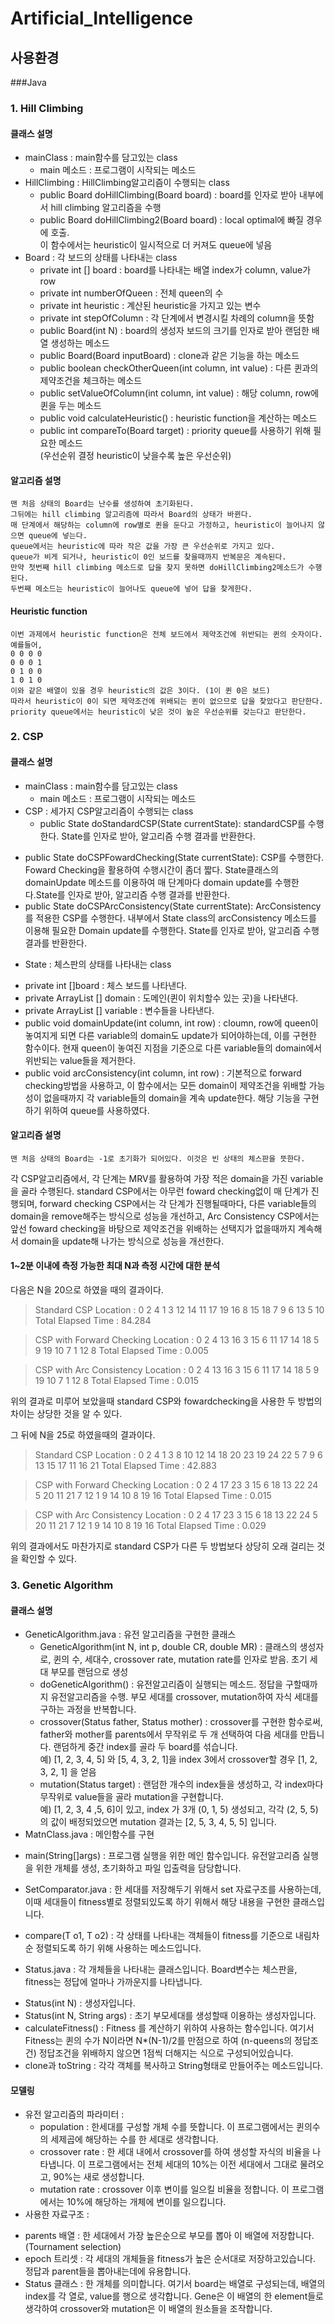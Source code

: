 # Artificial_Intelligence
## 사용환경
  ###Java
  
### 1. Hill Climbing
#### 클래스 설명
 - mainClass : main함수를 담고있는 class
     * main 메소드 : 프로그램이 시작되는 메소드
 - HillClimbing : HillClimbing알고리즘이 수행되는 class
     * public Board doHillClimbing(Board board) : board를 인자로 받아 내부에서 hill climbing 알고리즘을 수행
     * public Board doHillClimbing2(Board board) : local optimal에 빠질 경우에 호출.   
이 함수에서는 heuristic이 일시적으로 더 커져도 queue에 넣음
 - Board : 각 보드의 상태를 나타내는 class
     * private int [] board : board를 나타내는 배열 index가 column, value가 row
     * private int numberOfQueen : 전체 queen의 수
     * private int heuristic : 계산된 heuristic을 가지고 있는 변수
     * private int stepOfColumn : 각 단계에서 변경시킬 차례의 column을 뜻함
     * public Board(int N) : board의 생성자 보드의 크기를 인자로 받아 랜덤한 배열 생성하는 메소드
     * public Board(Board inputBoard) : clone과 같은 기능을 하는 메소드
     * public boolean checkOtherQueen(int column, int value) : 다른 퀸과의 제약조건을 체크하는 메소드
     * public setValueOfColumn(int column, int value) : 해당 column, row에 퀸을 두는 메소드
     * public void calculateHeuristic() : heuristic function을 계산하는 메소드
     * public int compareTo(Board target) : priority queue를 사용하기 위해 필요한 메소드  
(우선순위 결정 heuristic이 낮을수록 높은 우선순위)
  
    
#### 알고리즘 설명
    맨 처음 상태의 Board는 난수를 생성하여 초기화된다.  
    그뒤에는 hill climbing 알고리즘에 따라서 Board의 상태가 바뀐다.  
    매 단계에서 해당하는 column에 row별로 퀸을 둔다고 가정하고, heuristic이 늘어나지 않으면 queue에 넣는다.  
    queue에서는 heuristic에 따라 작은 값을 가장 큰 우선순위로 가지고 있다.  
    queue가 비게 되거나, heuristic이 0인 보드를 찾을때까지 반복문은 계속된다.   
    만약 첫번째 hill climbing 메소드로 답을 찾지 못하면 doHillClimbing2메소드가 수행된다.
    두번째 메소드는 heuristic이 늘어나도 queue에 넣어 답을 찾게한다.

#### Heuristic function
    이번 과제에서 heuristic function은 전체 보드에서 제약조건에 위반되는 퀸의 숫자이다.  
    예를들어,  
    0 0 0 0  
    0 0 0 1  
    0 1 0 0  
    1 0 1 0  
    이와 같은 배열이 있을 경우 heuristic의 값은 3이다. (1이 퀸 0은 보드)  
    따라서 heuristic이 0이 되면 제약조건에 위배되는 퀸이 없으므로 답을 찾았다고 판단한다.  
    priority queue에서는 heuristic이 낮은 것이 높은 우선순위를 갖는다고 판단한다.
    
### 2. CSP
#### 클래스 설명
 - mainClass : main함수를 담고있는 class
   * main 메소드 : 프로그램이 시작되는 메소드
 - CSP : 세가지 CSP알고리즘이 수행되는 class  
   * public State doStandardCSP(State currentState): standardCSP를 수행한다. State를 인자로 받아, 알고리즘 수행 결과를 반환한다.    
  * public State doCSPFowardChecking(State currentState): CSP를 수행한다. Foward Checking을 활용하여 수행시간이 좀더 짧다. State클래스의 domainUpdate 메소드를
 이용하여 매 단계마다 domain update를 수행한다.State를 인자로 받아, 알고리즘 수행 결과를 반환한다.
  * public State doCSPArcConsistency(State currentState): ArcConsistency를 적용한 CSP를 수행한다. 내부에서 State class의  arcConsistency 메소드를 이용해 필요한 Domain update를 수행한다. State를 인자로 받아, 알고리즘 수행 결과를 반환한다.
 - State : 체스판의 상태를 나타내는 class 
  * private int []board : 체스 보드를 나타낸다.
  * private ArrayList<Integer> [] domain : 도메인(퀸이 위치할수 있는 곳)을 나타낸다.
  * private ArrayList<Integer> [] variable : 변수들을 나타낸다.
  * public void domainUpdate(int column, int row) : cloumn, row에 queen이 놓여지게 되면 다른 variable의 domain도 update가 되어야하는데, 이를 구현한 함수이다. 현재  queen이 놓여진 지점을 기준으로 다른 variable들의 domain에서 위반되는 value들을 제거한다.
  * public void arcConsistency(int column, int row) : 기본적으로 forward checking방법을 사용하고, 이 함수에서는 모든 domain이 제약조건을 위배할 가능성이 없을때까지 각 variable들의 domain을 계속 update한다. 해당 기능을 구현하기 위하여 queue를 사용하였다.
      
#### 알고리즘 설명
    맨 처음 상태의 Board는 -1로 초기화가 되어있다. 이것은 빈 상태의 체스판을 뜻한다.
각 CSP알고리즘에서, 각 단계는 MRV를 활용하여 가장 적은 domain을 가진 variable을 골라 수행된다. standard CSP에서는 아무런 foward checking없이 매 단계가 진행되며, forward checking CSP에서는 각 단계가 진행될때마다, 다른 variable들의 domain을 remove해주는 방식으로 성능을 개선하고, Arc Consistency CSP에서는  앞선 foward checking을 바탕으로 제약조건을 위배하는 선택지가 없을때까지 계속해서 domain을 update해 나가는 방식으로 성능을 개선한다.

#### 1~2분 이내에 측정 가능한 최대 N과 측정 시간에 대한 분석
다음은 N을 20으로 하였을 때의 결과이다.
>Standard CSP
Location : 0 2 4 1 3 12 14 11 17 19 16 8 15 18 7 9 6 13 5 10
Total Elapsed Time : 84.284

>CSP with Forward Checking
Location : 0 2 4 13 16 3 15 6 11 17 14 18 5 9 19 10 7 1 12 8
Total Elapsed Time : 0.005

>CSP with Arc Consistency
Location : 0 2 4 13 16 3 15 6 11 17 14 18 5 9 19 10 7 1 12 8
Total Elapsed Time : 0.015

위의 결과로 미루어 보았을때 standard CSP와 fowardchecking을 사용한 두 방법의 차이는 상당한 것을 알 수 있다.

그 뒤에 N을 25로 하였을때의 결과이다.
>Standard CSP
Location : 0 2 4 1 3 8 10 12 14 18 20 23 19 24 22 5 7 9 6 13 15 17 11 16 21
Total Elapsed Time : 42.883

>CSP with Forward Checking
Location : 0 2 4 17 23 3 15 6 18 13 22 24 5 20 11 21 7 12 1 9 14 10 8 19 16
Total Elapsed Time : 0.015

>CSP with Arc Consistency
Location : 0 2 4 17 23 3 15 6 18 13 22 24 5 20 11 21 7 12 1 9 14 10 8 19 16
Total Elapsed Time : 0.029

위의 결과에서도 마찬가지로 standard CSP가 다른 두 방법보다 상당히 오래 걸리는 것을 확인할 수 있다.

### 3. Genetic Algorithm
#### 클래스 설명
 - GeneticAlgorithm.java : 유전 알고리즘을 구현한 클래스  
   * GeneticAlgorithm(int N, int p, double CR, double MR) : 클래스의 생성자로, 퀸의 수, 세대수, crossover rate, mutation rate를 인자로 받음. 초기 세대 부모를 랜덤으로 생성
   * doGeneticAlgorithm() : 유전알고리즘이 실행되는 메소드. 정답을 구할때까지 유전알고리즘을 수행. 부모 세대를 crossover, mutation하여 자식 세대를 구하는 과정을 반복합니다.
   * crossover(Status father, Status mother) : crossover를 구현한 함수로써, father와 mother를 parents에서 무작위로 두 개 선택하여 다음 세대를 만듭니다. 랜덤하게 중간 index를 골라 두 board를 섞습니다.  
예) [1, 2, 3, 4, 5] 와 [5, 4, 3, 2, 1]을 index 3에서 crossover할 경우 [1, 2, 3, 2, 1] 을 얻음
   * mutation(Status target) : 랜덤한 개수의 index들을 생성하고, 각 index마다 무작위로 value들을 골라 mutation을 구현합니다.  
예) [1, 2, 3, 4 ,5, 6]이 있고, index 가 3개 (0, 1, 5) 생성되고, 각각 (2, 5, 5)의 값이 배정되었으면 mutation 결과는 [2, 5, 3, 4, 5, 5] 입니다.
 - MatnClass.java : 메인함수를 구현
  * main(String[]args) : 프로그램 실행을 위한 메인 함수입니다. 유전알고리즘 실행을 위한 개체를 생성, 초기화하고 파일 입출력을 담당합니다.
 - SetComparator.java : 한 세대를 저장해두기 위해서 set 자료구조를 사용하는데, 이때 세대들이 fitness별로 정렬되있도록 하기 위해서 해당 내용을 구현한 클래스입니다.  
  * compare(T o1, T o2) : 각 상태를 나타내는 객체들이 fitness를 기준으로 내림차순 정렬되도록 하기 위해 사용하는 메소드입니다.
 - Status.java : 각 개체들을 나타내는 클래스입니다. Board변수는 체스판을, fitness는 정답에 얼마나 가까운지를 나타냅니다.
  * Status(int N) : 생성자입니다.
  * Status(int N, String args) : 초기 부모세대를 생성할때 이용하는 생성자입니다.
  * calculateFitness() : Fitness 를 계산하기 위하여 사용하는 함수입니다. 여기서 Fitness는 퀸의 수가 N이라면 N*(N-1)/2를 만점으로 하여 (n-queens의 정답조건) 정답조건을 위배하지 않으면 1점씩 더해지는 식으로 구성되어있습니다.
  * clone과 toString : 각각 객체를 복사하고 String형태로 만들어주는 메소드입니다.

#### 모델링  

  -  유전 알고리즘의 파라미터 : 
     * population : 한세대를 구성할 개체 수를 뜻합니다. 이 프로그램에서는 퀸의수의 세제곱에 해당하는 수를 한 세대로 생각합니다.
     * crossover rate : 한 세대 내에서 crossover를 하여 생성할 자식의 비율을 나타냅니다. 이 프로그램에서는 전체 세대의 10%는 이전 세대에서 그대로 물려오고, 90%는 새로 생성합니다.
     * mutation rate : crossover 이후 변이를 일으킬 비율을 정합니다. 이 프로그램에서는 10%에 해당하는 개체에 변이를 일으킵니다.
 - 사용한 자료구조 : 
  * parents 배열 : 한 세대에서 가장 높은순으로 부모를 뽑아 이 배열에 저장합니다. (Tournament selection)
  * epoch 트리셋 : 각 세대의 개체들을 fitness가 높은 순서대로 저장하고있습니다. 정답과 parent들을 뽑아내는데에 유용합니다.
  * Status 클래스 : 한 개체를 의미합니다. 여기서  board는 배열로 구성되는데, 배열의 index를 각 열로, value를 행으로 생각합니다. Gene은 이 배열의 한 element들로 생각하여 crossover와 mutation은 이 배열의 원소들을 조작합니다.
